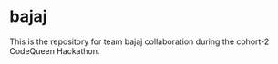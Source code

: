 # bajaj
This is the repository for team bajaj collaboration during the cohort-2 CodeQueen Hackathon.
